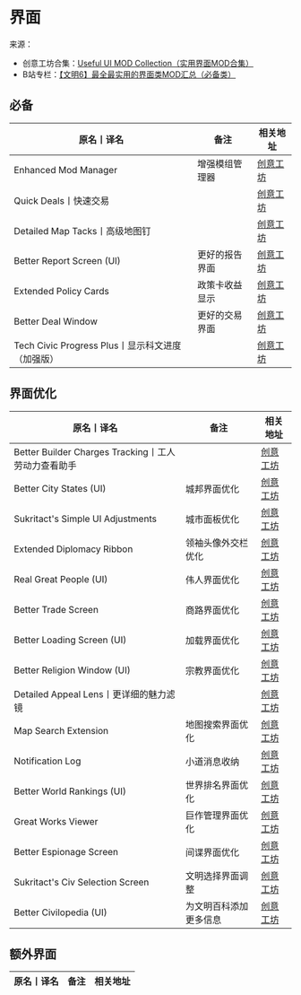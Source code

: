# 界面

来源：

- 创意工坊合集：[Useful UI MOD Collection（实用界面MOD合集）](https://steamcommunity.com/workshop/filedetails/?id=2268223724)
- B站专栏：[【文明6】最全最实用的界面类MOD汇总（必备类）](https://www.bilibili.com/read/cv12422393)

## 必备

| 原名丨译名                                       | 备注           | 相关地址                                                                      |
| ------------------------------------------------ | -------------- | ----------------------------------------------------------------------------- |
| Enhanced Mod Manager                             | 增强模组管理器 | [创意工坊](https://steamcommunity.com/sharedfiles/filedetails/?id=1601259406) |
| Quick Deals丨快速交易                            |                | [创意工坊](https://steamcommunity.com/sharedfiles/filedetails/?id=2460661464) |
| Detailed Map Tacks丨高级地图钉                   |                | [创意工坊](https://steamcommunity.com/sharedfiles/filedetails/?id=2428969051) |
| Better Report Screen (UI)                        | 更好的报告界面 | [创意工坊](https://steamcommunity.com/sharedfiles/filedetails/?id=1312585482) |
| Extended Policy Cards                            | 政策卡收益显示 | [创意工坊](https://steamcommunity.com/sharedfiles/filedetails/?id=2266952591) |
| Better Deal Window                               | 更好的交易界面 | [创意工坊](https://steamcommunity.com/sharedfiles/filedetails/?id=2066679333) |
| Tech Civic Progress Plus丨显示科文进度（加强版） |                | [创意工坊](https://steamcommunity.com/sharedfiles/filedetails/?id=2604740398) |

## 界面优化

| 原名丨译名                                          | 备注                   | 相关地址                                                                      |
| --------------------------------------------------- | ---------------------- | ----------------------------------------------------------------------------- |
| Better Builder Charges Tracking丨工人劳动力查看助手 |                        | [创意工坊](https://steamcommunity.com/sharedfiles/filedetails/?id=2409116842) |
| Better City States (UI)                             | 城邦界面优化           | [创意工坊](https://steamcommunity.com/sharedfiles/filedetails/?id=2495851756) |
| Sukritact's Simple UI Adjustments                   | 城市面板优化           | [创意工坊](https://steamcommunity.com/sharedfiles/filedetails/?id=939149009)  |
| Extended Diplomacy Ribbon                           | 领袖头像外交栏优化     | [创意工坊](https://steamcommunity.com/sharedfiles/filedetails/?id=1360462633) |
| Real Great People (UI)                              | 伟人界面优化           | [创意工坊](https://steamcommunity.com/sharedfiles/filedetails/?id=900089445)  |
| Better Trade Screen                                 | 商路界面优化           | [创意工坊](https://steamcommunity.com/sharedfiles/filedetails/?id=873246701)  |
| Better Loading Screen (UI)                          | 加载界面优化           | [创意工坊](https://steamcommunity.com/sharedfiles/filedetails/?id=1579019534) |
| Better Religion Window (UI)                         | 宗教界面优化           | [创意工坊](https://steamcommunity.com/sharedfiles/filedetails/?id=2268223724) |
| Detailed Appeal Lens丨更详细的魅力滤镜              |                        | [创意工坊](https://steamcommunity.com/sharedfiles/filedetails/?id=2553831629) |
| Map Search Extension                                | 地图搜索界面优化       | [创意工坊](https://steamcommunity.com/sharedfiles/filedetails/?id=1709115371) |
| Notification Log                                    | 小道消息收纳           | [创意工坊](https://steamcommunity.com/sharedfiles/filedetails/?id=1459493312) |
| Better World Rankings (UI)                          | 世界排名界面优化       | [创意工坊](https://steamcommunity.com/sharedfiles/filedetails/?id=2139486665) |
| Great Works Viewer                                  | 巨作管理界面优化       | [创意工坊](https://steamcommunity.com/sharedfiles/filedetails/?id=1652106496) |
| Better Espionage Screen                             | 间谍界面优化           | [创意工坊](https://steamcommunity.com/sharedfiles/filedetails/?id=872296228)  |
| Sukritact's Civ Selection Screen                    | 文明选择界面调整       | [创意工坊](https://steamcommunity.com/sharedfiles/filedetails/?id=893502507)  |
| Better Civilopedia (UI)                             | 为文明百科添加更多信息 | [创意工坊](https://steamcommunity.com/sharedfiles/filedetails/?id=1341630847) |

## 额外界面

| 原名丨译名 | 备注 | 相关地址 |
| ---------- | ---- | -------- |
